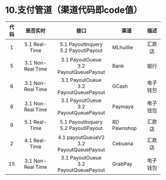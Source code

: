 # 10.支付管道（渠道代码即code值）

| 代码                       |    是否实时    | 接口    |渠道| 描述|
| :-------------------------: | :-----------: |:-----:| --------------------------------| :--------------------:  |
|1|5.1 Real-Time|5.1 PayoutInquery <br> 5.2 PayoutIPayout|MLhuillie | 汇款店|  
|5|3.1 Non-Real Time|3.1 PayoutOueue <br> 3.2 PayoutQueuePayout|Bank|银行|  
|6|3.1 Non-Real Time|3.1 PayoutOueue <br> 3.2 PayoutQueuePayout|GCash|电子钱包|  
|8|3.1 Non-Real Time|3.1 PayoutOueue <br> 3.2 PayoutQueuePayout|Paymaya|电子钱包|  
|9|5.1 Real-Time|5.1 PayoutInquery <br> 5.2 PayoutIPayout|RD Pawnshop | 汇款店|  
|2|4.1 Real-Time|4.1 payoutQueueV2 <br> 3.2 PayoutQueuePayout|Cebuana| 汇款店|  
|15|3.1 Non-Real Time|3.1 PayoutOueue <br> 3.2 PayoutQueuePayout|GrabPay|电子钱包|

